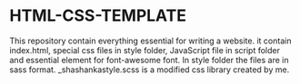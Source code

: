 # HTML-CSS-TEMPLATE
This repository  contain everything essential for writing a website. it contain index.html, special css files in style folder, JavaScript  file in script folder and essential element for font-awesome font. In style folder the files are in sass format. _shashankastyle.scss is a modified css library created by me.
